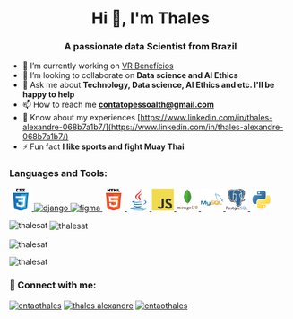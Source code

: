 <h1 align="center">Hi 👋, I'm Thales</h1>
<h3 align="center">A passionate data Scientist from Brazil</h3>

- 🔭 I’m currently working on [VR Benefícios](https://www.linkedin.com/company/issoevr/posts/?feedView=all)
- 👯 I’m looking to collaborate on **Data science and AI Ethics**
- 💬 Ask me about **Technology, Data science, AI Ethics and etc. I'll be happy to help**
- 📫 How to reach me **contatopessoalth@gmail.com**
- 📄 Know about my experiences [https://www.linkedin.com/in/thales-alexandre-068b7a1b7/](https://www.linkedin.com/in/thales-alexandre-068b7a1b7/)
- ⚡ Fun fact **I like sports and fight Muay Thai**


<h3 align="left">Languages and Tools:</h3>
<p align="left"> <a href="https://www.w3schools.com/css/" target="_blank" rel="noreferrer"> <img src="https://raw.githubusercontent.com/devicons/devicon/master/icons/css3/css3-original-wordmark.svg" alt="css3" width="40" height="40"/> </a> <a href="https://www.djangoproject.com/" target="_blank" rel="noreferrer"> <img src="https://cdn.worldvectorlogo.com/logos/django.svg" alt="django" width="40" height="40"/> </a> <a href="https://www.figma.com/" target="_blank" rel="noreferrer"> <img src="https://www.vectorlogo.zone/logos/figma/figma-icon.svg" alt="figma" width="40" height="40"/> </a> <a href="https://www.w3.org/html/" target="_blank" rel="noreferrer"> <img src="https://raw.githubusercontent.com/devicons/devicon/master/icons/html5/html5-original-wordmark.svg" alt="html5" width="40" height="40"/> </a> <a href="https://www.java.com" target="_blank" rel="noreferrer"> <img src="https://raw.githubusercontent.com/devicons/devicon/master/icons/java/java-original.svg" alt="java" width="40" height="40"/> </a> <a href="https://developer.mozilla.org/en-US/docs/Web/JavaScript" target="_blank" rel="noreferrer"> <img src="https://raw.githubusercontent.com/devicons/devicon/master/icons/javascript/javascript-original.svg" alt="javascript" width="40" height="40"/> </a> <a href="https://www.mongodb.com/" target="_blank" rel="noreferrer"> <img src="https://raw.githubusercontent.com/devicons/devicon/master/icons/mongodb/mongodb-original-wordmark.svg" alt="mongodb" width="40" height="40"/> </a> <a href="https://www.mysql.com/" target="_blank" rel="noreferrer"> <img src="https://raw.githubusercontent.com/devicons/devicon/master/icons/mysql/mysql-original-wordmark.svg" alt="mysql" width="40" height="40"/> </a> <a href="https://www.postgresql.org" target="_blank" rel="noreferrer"> <img src="https://raw.githubusercontent.com/devicons/devicon/master/icons/postgresql/postgresql-original-wordmark.svg" alt="postgresql" width="40" height="40"/> </a> <a href="https://www.python.org" target="_blank" rel="noreferrer"> <img src="https://raw.githubusercontent.com/devicons/devicon/master/icons/python/python-original.svg" alt="python" width="40" height="40"/> </a> </p>

<p><img align="left" src="https://github-readme-stats.vercel.app/api/top-langs?username=thalesat&show_icons=true&locale=en&layout=compact" alt="thalesat" /></p>

<p>&nbsp;<img align="center" src="https://github-readme-stats.vercel.app/api?username=thalesat&show_icons=true&locale=en" alt="thalesat" /></p>

<p><img align="center" src="https://github-readme-streak-stats.herokuapp.com/?user=thalesat&" alt="thalesat" /></p>

<p align="left"> <img src="https://komarev.com/ghpvc/?username=thalesat&label=Profile%20views&color=0e75b6&style=flat" alt="thalesat" /> </p>

<h3 align="left">🔗 Connect with me:</h3>
<p align="left">
<a href="https://twitter.com/entaothales" target="blank"><img align="center" src="https://raw.githubusercontent.com/rahuldkjain/github-profile-readme-generator/master/src/images/icons/Social/twitter.svg" alt="entaothales" height="30" width="40" /></a>
<a href="https://linkedin.com/in/thales alexandre" target="blank"><img align="center" src="https://raw.githubusercontent.com/rahuldkjain/github-profile-readme-generator/master/src/images/icons/Social/linked-in-alt.svg" alt="thales alexandre" height="30" width="40" /></a>
<a href="https://instagram.com/entaothales" target="blank"><img align="center" src="https://raw.githubusercontent.com/rahuldkjain/github-profile-readme-generator/master/src/images/icons/Social/instagram.svg" alt="entaothales" height="30" width="40" /></a>
</p>
